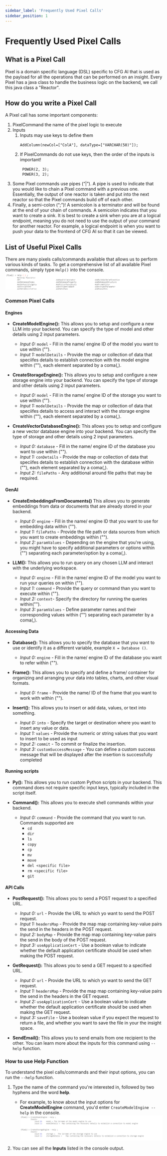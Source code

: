 ```yaml
---
sidebar_label: 'Frequently Used Pixel Calls'
sidebar_position: 1
---
```


# Frequently Used Pixel Calls

## What is a Pixel Call
Pixel is a domain specific language (DSL) specific to CFG AI that is used as the payload for all the operations that can be performed on an insight. Every Pixel has a java class to handle the business logic on the backend, we call this java class a "Reactor".

## How do you write a Pixel Call
A Pixel call has some important components:
1. PixelCommand the name of the pixel logic to execute
2. Inputs
    1. Inputs may use keys to define them
        ```
        AddColumn(newCol=["ColA"], dataType=["VARCHAR(50)"]);
        ```
    2. If PixelCommands do not use keys, then the order of the inputs is important!
       ```
        POWER(2, 3);
        POWER(3, 2);
        ```
3.  Some Pixel commands use pipes (“|”). A pipe is used to indicate that you would like to chain a Pixel command with a previous one. Essentially, the output of one reactor is taken and put into the next reactor so that the Pixel commands build off of each other.
4.  Finally, a semi-colon (“;”)! A semicolon is a terminator and will be found at the end of your chain of commands. A semicolon indicates that you want to create a sink. It is best to create a sink when you are at a logical endpoint, meaning you do not need to use the output of your command for another reactor. For example, a logical endpoint is when you want to push your data to the frontend of CFG AI so that it can be viewed.

## List of Useful Pixel Calls 
There are many pixels calls/commands available that allows us to perform various kinds of tasks. To get a comprehensive list of all available Pixel commands, simply type `Help()` into the console. 
![Help](../../../static/img/Pixel%20Calls/Help1.PNG)

### Common Pixel Calls
#### Engines

* **CreateModelEngine():** This allows you to setup and configure a new LLM into your backend. You can specify the type of model and other details using 2 input parameters.
    - *Input 0:* `model` - Fill in the name/ engine ID of the model you want to use within ("").
    - *Input 1:* `modelDetails` - Provide the map or collection of data that speciifes details to establish connection with the model engine within (""), each element separated by a coma(,).

* **CreateStorageEngine():** This allows you to setup and configure a new storage engine into your backend. You can specify the type of storage and other details using 2 input parameters.
    - *Input 0:* `model` - Fill in the name/ engine ID of the storage you want to use within ("").
    - *Input 1:* `modelDetails` - Provide the map or collection of data that speciifes details to access and interact with the storage engine within (""), each element separated by a coma(,).

* **CreateVectorDatabaseEngine():** This allows you to setup and configure a new vector database engine into your backend. You can specify the type of storage and other details using 2 input parameters.
    - *Input 0:* `database` - Fill in the name/ engine ID of the database you want to use within ("").
    - *Input 1:* `conDetails` - Provide the map or collection of data that speciifes details to establish connection with the database within (""), each element separated by a coma(,).
    - *Input 2:* `filePaths` - Any additional around file paths that may be required.


#### GenAI
* **CreateEmbeddingsFromDocuments()** This allows you to generate embeddings from data or documents that are already stored in your backend. 
    - *Input 0:* `engine` - Fill in the name/ engine ID that you want to use for embedding data within ("").
    - *Input 1:* `filePaths` - Provide the file path or data sources from which you want to create embeddings within (""). 
    - *Input 2:* `paramValues` - Depending on the engine that you're using, you might have to specify additional parameters or options within ("") separating each parameter/option by a coma(,).

* **LLM():** This allows you to run query on any chosen LLM and interact with the underlying workspace.
    - *Input 0:* `engine` - Fill in the name/ engine ID of the model you want to run your queries on within ("").
    - *Input 1:* `command` - Provide the query or command than you want to execute within ("").
    - *Input 2:* `context`- Specify the directory for running the queries within("").
    - *Input 3:* `paramValues` - Define parameter names and their corresponding values within ("") separating each parameter by a coma(,).

#### Accessing Data

* **Database():** This allows you to specify the database that you want to use or identify it as a different variable, example `X = Database ()`.
    - *Input 0:* `engine` - Fill in the name/ engine ID of the database you want to refer within ("").

* **Frame():** This allows you to specify and define a frame/ container for organizing and arranging your data into tables, charts, and other visual formats.
    - *Input 0:* `frame` - Provide the name/ ID of the frame that you want to work with within ("").

* **Insert():** This allows you to insert or add data, values, or text into something. 
    - *Input 0:* `into` - Specify the target or destination where you want to insert any value or data.
    - *Input 1:* `values` - Provide the numeric or string values that you want to insert to be used as input
    - *Input 2:* `commit` - To commit or finalize the insertion.
    - *Input 3:* `customSuccessMessage` - You can define a custom success message that will be displayed after the insertion  is successfully completed

#### Running scripts
* **Py():** This allows you to run custom Python scripts in your backend. This command does not require specific input keys, typically included in the script itself.

* **Command():** This allows you to execute shell commands within your backend.
    - *Input 0:* `command` - Provide the command that you want to run. Commands supported are
        - `cd`
        - `dir`
        - `ls`
        - `copy`
        - `cp`
        - `mv`
        - `move`
        - `del <specific file>`
        - `rm <specific file>`
        - `git`

#### API Calls
* **PostRequest():** This allows you to send a POST request to a specified URL.
    - *Input 0:* `url` - Provide the URL to which yo want to send the POST request.
    - *Input 1:* `headersMap` - Provide the map map containing key-value pairs the send in the headers in the POST request.
    - *Input 2:* `bodyMap` - Provide the map map containing key-value pairs the send in the body of the POST request.
    - *Input 3:* `useApplicationCert` - Use a boolean value to indicate whether the default application certificate should be used when making the POST request.

* **GetRequest():** This allows you to send a GET request to a specified URL.
    - *Input 0:* `url` - Provide the URL to which yo want to send the GET request.
    - *Input 1:* `headersMap` - Provide the map map containing key-value pairs the send in the headers in the GET request.
    - *Input 2:* `useApplicationCert` - Use a boolean value to indicate whether the default application certificate should be used when making the GET request.
    - *Input 3:* `saveFile` - Use a boolean value if you expect the request to return a file, and whether you want to save the file in your the insight space.

* **SendEmail():** This allows you to send emails from one recipient to the other. You can learn more about the inputs for this command using `--help` function.
  
### How to use Help Function
To understand the pixel calls/commands and their input options, you can run the `--help` function. 
1. Type the name of the command you're interested in, followed by two hyphens and the word **help**. 
    - For example, to know about the input options for **CreateModelEngine** command, you'd enter `CreateModelEngine --help` in the console.
![Help1](../../../static/img/Pixel%20Calls/help2.png)

2. You can see all the **Inputs** listed in the console output.



